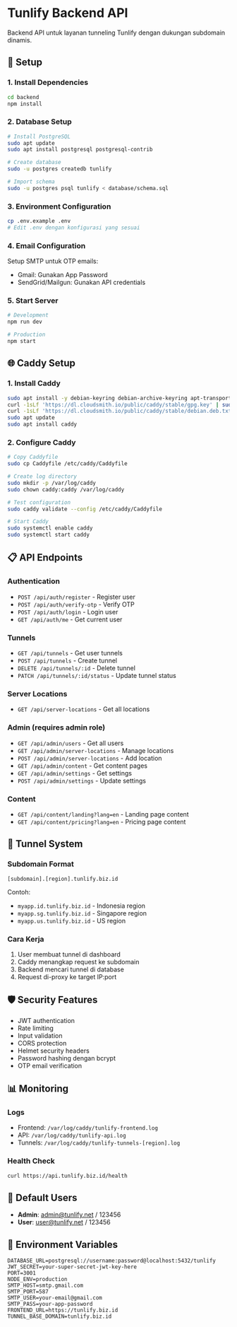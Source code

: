 # Tunlify Backend API

Backend API untuk layanan tunneling Tunlify dengan dukungan subdomain dinamis.

## 🚀 Setup

### 1. Install Dependencies
```bash
cd backend
npm install
```

### 2. Database Setup
```bash
# Install PostgreSQL
sudo apt update
sudo apt install postgresql postgresql-contrib

# Create database
sudo -u postgres createdb tunlify

# Import schema
sudo -u postgres psql tunlify < database/schema.sql
```

### 3. Environment Configuration
```bash
cp .env.example .env
# Edit .env dengan konfigurasi yang sesuai
```

### 4. Email Configuration
Setup SMTP untuk OTP emails:
- Gmail: Gunakan App Password
- SendGrid/Mailgun: Gunakan API credentials

### 5. Start Server
```bash
# Development
npm run dev

# Production
npm start
```

## 🌐 Caddy Setup

### 1. Install Caddy
```bash
sudo apt install -y debian-keyring debian-archive-keyring apt-transport-https
curl -1sLf 'https://dl.cloudsmith.io/public/caddy/stable/gpg.key' | sudo gpg --dearmor -o /usr/share/keyrings/caddy-stable-archive-keyring.gpg
curl -1sLf 'https://dl.cloudsmith.io/public/caddy/stable/debian.deb.txt' | sudo tee /etc/apt/sources.list.d/caddy-stable.list
sudo apt update
sudo apt install caddy
```

### 2. Configure Caddy
```bash
# Copy Caddyfile
sudo cp Caddyfile /etc/caddy/Caddyfile

# Create log directory
sudo mkdir -p /var/log/caddy
sudo chown caddy:caddy /var/log/caddy

# Test configuration
sudo caddy validate --config /etc/caddy/Caddyfile

# Start Caddy
sudo systemctl enable caddy
sudo systemctl start caddy
```

## 📋 API Endpoints

### Authentication
- `POST /api/auth/register` - Register user
- `POST /api/auth/verify-otp` - Verify OTP
- `POST /api/auth/login` - Login user
- `GET /api/auth/me` - Get current user

### Tunnels
- `GET /api/tunnels` - Get user tunnels
- `POST /api/tunnels` - Create tunnel
- `DELETE /api/tunnels/:id` - Delete tunnel
- `PATCH /api/tunnels/:id/status` - Update tunnel status

### Server Locations
- `GET /api/server-locations` - Get all locations

### Admin (requires admin role)
- `GET /api/admin/users` - Get all users
- `GET /api/admin/server-locations` - Manage locations
- `POST /api/admin/server-locations` - Add location
- `GET /api/admin/content` - Get content pages
- `GET /api/admin/settings` - Get settings
- `POST /api/admin/settings` - Update settings

### Content
- `GET /api/content/landing?lang=en` - Landing page content
- `GET /api/content/pricing?lang=en` - Pricing page content

## 🔧 Tunnel System

### Subdomain Format
```
[subdomain].[region].tunlify.biz.id
```

Contoh:
- `myapp.id.tunlify.biz.id` - Indonesia region
- `myapp.sg.tunlify.biz.id` - Singapore region
- `myapp.us.tunlify.biz.id` - US region

### Cara Kerja
1. User membuat tunnel di dashboard
2. Caddy menangkap request ke subdomain
3. Backend mencari tunnel di database
4. Request di-proxy ke target IP:port

## 🛡️ Security Features

- JWT authentication
- Rate limiting
- Input validation
- CORS protection
- Helmet security headers
- Password hashing dengan bcrypt
- OTP email verification

## 📊 Monitoring

### Logs
- Frontend: `/var/log/caddy/tunlify-frontend.log`
- API: `/var/log/caddy/tunlify-api.log`
- Tunnels: `/var/log/caddy/tunlify-tunnels-[region].log`

### Health Check
```bash
curl https://api.tunlify.biz.id/health
```

## 🔄 Default Users

- **Admin**: admin@tunlify.net / 123456
- **User**: user@tunlify.net / 123456

## 📝 Environment Variables

```env
DATABASE_URL=postgresql://username:password@localhost:5432/tunlify
JWT_SECRET=your-super-secret-jwt-key-here
PORT=3001
NODE_ENV=production
SMTP_HOST=smtp.gmail.com
SMTP_PORT=587
SMTP_USER=your-email@gmail.com
SMTP_PASS=your-app-password
FRONTEND_URL=https://tunlify.biz.id
TUNNEL_BASE_DOMAIN=tunlify.biz.id
```